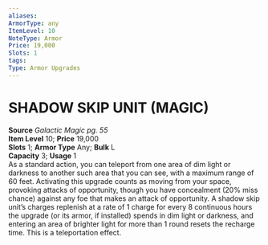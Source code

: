 ```yaml
---
aliases: 
ArmorType: any
ItemLevel: 10
NoteType: Armor
Price: 19,000
Slots: 1
tags: 
Type: Armor Upgrades
---
```

# SHADOW SKIP UNIT (MAGIC)
**Source** _Galactic Magic pg. 55_  
**Item Level** 10; **Price** 19,000  
**Slots** 1; **Armor Type** Any; **Bulk** L  
**Capacity** 3; **Usage** 1  
As a standard action, you can teleport from one area of dim light or darkness to another such area that you can see, with a maximum range of 60 feet. Activating this upgrade counts as moving from your space, provoking attacks of opportunity, though you have concealment (20% miss chance) against any foe that makes an attack of opportunity. A shadow skip unit’s charges replenish at a rate of 1 charge for every 8 continuous hours the upgrade (or its armor, if installed) spends in dim light or darkness, and entering an area of brighter light for more than 1 round resets the recharge time. This is a teleportation effect.